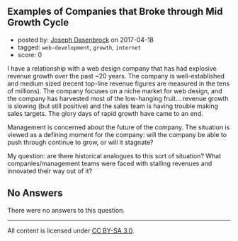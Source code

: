 ## Examples of Companies that Broke through Mid Growth Cycle

- posted by: [Joseph Dasenbrock](https://stackexchange.com/users/7462933/joseph-dasenbrock) on 2017-04-18
- tagged: `web-development`, `growth`, `internet`
- score: 0

I have a relationship with a web design company that has had explosive revenue growth over the past ~20 years. The company is well-established and medium sized (recent top-line revenue figures are measured in the tens of millions). The company focuses on a niche market for web design, and the company has harvested most of the low-hanging fruit... revenue growth is slowing (but still positive) and the sales team is having trouble making sales targets. The glory days of rapid growth have came to an end. 

Management is concerned about the future of the company. The situation is viewed as a defining moment for the company: will the company be able to push through continue to grow, or will it stagnate? 

My question: are there historical analogues to this sort of situation? What companies/management teams were faced with stalling revenues and innovated their way out of it? 

## No Answers

There were no answers to this question.


---

All content is licensed under [CC BY-SA 3.0](https://creativecommons.org/licenses/by-sa/3.0/).
